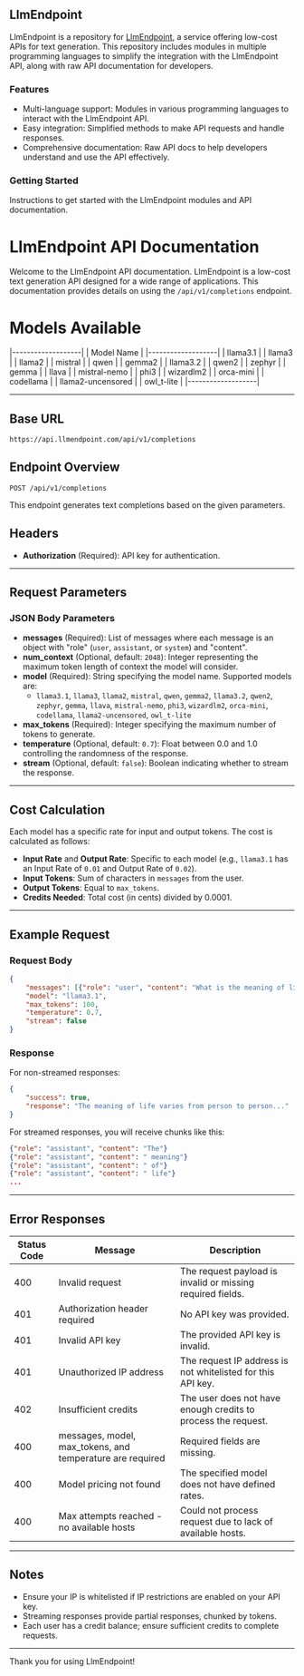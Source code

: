 ## LlmEndpoint

LlmEndpoint is a repository for [LlmEndpoint](https://llmendpoint.com), a service offering low-cost APIs for text generation. This repository includes modules in multiple programming languages to simplify the integration with the LlmEndpoint API, along with raw API documentation for developers.

### Features
- Multi-language support: Modules in various programming languages to interact with the LlmEndpoint API.
- Easy integration: Simplified methods to make API requests and handle responses.
- Comprehensive documentation: Raw API docs to help developers understand and use the API effectively.

### Getting Started
Instructions to get started with the LlmEndpoint modules and API documentation.


# LlmEndpoint API Documentation

Welcome to the LlmEndpoint API documentation. LlmEndpoint is a low-cost text generation API designed for a wide range of applications. This documentation provides details on using the `/api/v1/completions` endpoint.

# Models Available

|-------------------|
| Model Name        |
|-------------------|
| llama3.1          |
| llama3            |
| llama2            |
| mistral           |
| qwen              |
| gemma2            |
| llama3.2          |
| qwen2             |
| zephyr            |
| gemma             |
| llava             |
| mistral-nemo      |
| phi3              |
| wizardlm2         |
| orca-mini         |
| codellama         |
| llama2-uncensored |
| owl_t-lite        |
|-------------------|

---

## Base URL

`https://api.llmendpoint.com/api/v1/completions`

## Endpoint Overview

`POST /api/v1/completions`

This endpoint generates text completions based on the given parameters.

## Headers

- **Authorization** (Required): API key for authentication.

---

## Request Parameters

### JSON Body Parameters

- **messages** (Required): List of messages where each message is an object with "role" (`user`, `assistant`, or `system`) and "content".
- **num_context** (Optional, default: `2048`): Integer representing the maximum token length of context the model will consider.
- **model** (Required): String specifying the model name. Supported models are:
  - `llama3.1`, `llama3`, `llama2`, `mistral`, `qwen`, `gemma2`, `llama3.2`, `qwen2`, `zephyr`, `gemma`, `llava`, `mistral-nemo`, `phi3`, `wizardlm2`, `orca-mini`, `codellama`, `llama2-uncensored`, `owl_t-lite`
- **max_tokens** (Required): Integer specifying the maximum number of tokens to generate.
- **temperature** (Optional, default: `0.7`): Float between 0.0 and 1.0 controlling the randomness of the response.
- **stream** (Optional, default: `false`): Boolean indicating whether to stream the response.

---

## Cost Calculation

Each model has a specific rate for input and output tokens. The cost is calculated as follows:

- **Input Rate** and **Output Rate**: Specific to each model (e.g., `llama3.1` has an Input Rate of `0.01` and Output Rate of `0.02`).
- **Input Tokens**: Sum of characters in `messages` from the user.
- **Output Tokens**: Equal to `max_tokens`.
- **Credits Needed**: Total cost (in cents) divided by 0.0001.

---

## Example Request

### Request Body

```json
{
    "messages": [{"role": "user", "content": "What is the meaning of life?"}],
    "model": "llama3.1",
    "max_tokens": 100,
    "temperature": 0.7,
    "stream": false
}
```

### Response

For non-streamed responses:

```json
{
    "success": true,
    "response": "The meaning of life varies from person to person..."
}
```

For streamed responses, you will receive chunks like this:

```json
{"role": "assistant", "content": "The"}
{"role": "assistant", "content": " meaning"}
{"role": "assistant", "content": " of"}
{"role": "assistant", "content": " life"}
...
```

---

## Error Responses

| Status Code | Message                             | Description                                                   |
|-------------|-------------------------------------|---------------------------------------------------------------|
| 400         | Invalid request                     | The request payload is invalid or missing required fields.    |
| 401         | Authorization header required       | No API key was provided.                                      |
| 401         | Invalid API key                     | The provided API key is invalid.                              |
| 401         | Unauthorized IP address             | The request IP address is not whitelisted for this API key.   |
| 402         | Insufficient credits                | The user does not have enough credits to process the request. |
| 400         | messages, model, max_tokens, and temperature are required | Required fields are missing.                                  |
| 400         | Model pricing not found             | The specified model does not have defined rates.              |
| 400         | Max attempts reached - no available hosts | Could not process request due to lack of available hosts.  |

---

## Notes

- Ensure your IP is whitelisted if IP restrictions are enabled on your API key.
- Streaming responses provide partial responses, chunked by tokens.
- Each user has a credit balance; ensure sufficient credits to complete requests.

---

Thank you for using LlmEndpoint!
